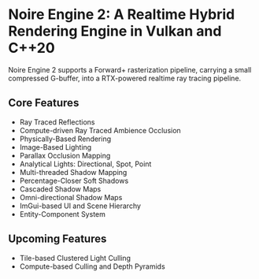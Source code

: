 # Noire Engine 2: A Realtime Hybrid Rendering Engine in Vulkan and C++20
Noire Engine 2 supports a Forward+ rasterization pipeline, carrying a small compressed G-buffer, into a RTX-powered realtime ray tracing pipeline.

## Core Features
- Ray Traced Reflections
- Compute-driven Ray Traced Ambience Occlusion
- Physically-Based Rendering
- Image-Based Lighting
- Parallax Occlusion Mapping
- Analytical Lights: Directional, Spot, Point
- Multi-threaded Shadow Mapping
- Percentage-Closer Soft Shadows
- Cascaded Shadow Maps
- Omni-directional Shadow Maps
- ImGui-based UI and Scene Hierarchy
- Entity-Component System

## Upcoming Features
- Tile-based Clustered Light Culling
- Compute-based Culling and Depth Pyramids
